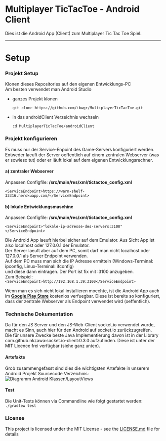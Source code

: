 # Multiplayer TicTacToe - Android Client

Dies ist die Android App (Client) zum Multiplayer Tic Tac Toe Spiel.

----------

# Setup

### Projekt Setup
Klonen dieses Repositories auf den eigenen Entwicklungs-PC<br>
Am besten verwendet man Android Studio

- ganzes Projekt klonen

   ``git clone https://github.com/ibwgr/MultiplayerTicTacToe.git``

- in das androidClient Verzeichnis wechseln

   ``cd MultiplayerTicTacToe/androidClient``

### Projekt konfigurieren

Es muss nur der Service-Enpoint des Game-Servers konfiguriert werden.
Entweder laeuft der Server oeffentlich auf einem zentralen Webserver (was er sowieso tut) oder er läuft lokal auf dem eigenen Entwicklungsrechner.

#### a) zentraler Webserver
   Anpassen Configfile: **/src/main/res/xml/tictactoe_config.xml**<br>
   
   ```<ServiceEndpoint>https://warm-shelf-33316.herokuapp.com/</ServiceEndpoint>```

#### b) lokale Entwicklungsmaschine
   Anpassen Configfile: **/src/main/res/xml/tictactoe_config.xml**<br>
   
   ```<ServiceEndpoint>"lokale-ip-adresse-des-servers:3100"</ServiceEndpoint>```<br>
   
   Die Android App laeuft hierbei sicher auf dem Emulator. Aus Sicht App ist also localhost oder 127.0.0.1 der Emulator.<br>
   Der Server laeuft aber auf dem PC, somit darf man nicht localhost oder 127.0.0.1 als Server Endpoint verwenden.<br>
   Auf dem PC muss man sich die IP Adresse ermitteln (Windows-Terminal: ipconfig, Linux-Terminal: ifconfig)<br>
   und diese dann eintragen. Der Port ist fix mit :3100 anzugeben.<br>Zum Beispiel:<br>
   ```<ServiceEndpoint>http://192.168.1.39:3100</ServiceEndpoint>```

Wenn man es sich nicht lokal installieren moechte, ist die Android App auch im **[Google Play Store](https://play.google.com/store/apps/details?id=ch.ibw.semesterarbeit2017.multiplayertictactoe.multiplayertictactoe)** kostenlos verfuegbar.
Diese ist bereits so konfiguriert, dass der zentrale Webserver als Endpoint verwendet wird (oeffentlich).

### Technische Dokumentation
Da für den JS Server und den JS-Web-Client socket.io verwendet wurde, macht es Sinn, auch hier für den Android auf socket.io zurückzugreifen.<br>
Die für unsere Zwecke beste Java Implementierung davon ist in der Library com.github.nkzawa:socket.io-client:0.3.0 aufzufinden.
Diese ist unter der MIT Licence frei verfügbar (siehe ganz unten).

#### Artefakte
Grob zusammengefasst sind dies die wichtigsten Artefakte in unserem Android Projekt Sourcecode Verzeichnis:<br>
![Diagramm Android Klassen/LayoutViews](documentation/TicTacToe-Android-Diagramm-800x646.png?raw=true "Diagramm Android Klassen/LayoutViews")


#### Test
Die Unit-Tests können via Commandline wie folgt gestartet werden:<br>
``./gradlew test``


### License

This project is licensed under the MIT License - see the [LICENSE.md](LICENSE.md) file for details
